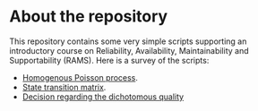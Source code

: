 # About the repository
This repository contains some very simple scripts supporting an introductory course on Reliability, Availability, Maintainability and Supportability (RAMS). Here is a survey of the scripts:
- [Homogenous Poisson process](http://nbviewer.jupyter.org/github/chrisrijsdijk/RAMS/blob/master/PoissonDistribution.ipynb).
- [State transition matrix](http://nbviewer.jupyter.org/github/chrisrijsdijk/RAMS/blob/master/StateTransitionMatrix.ipynb).
- [Decision regarding the dichotomous quality](http://nbviewer.jupyter.org/github/chrisrijsdijk/RAMS/blob/master/DecideOnQuality.ipynb)

